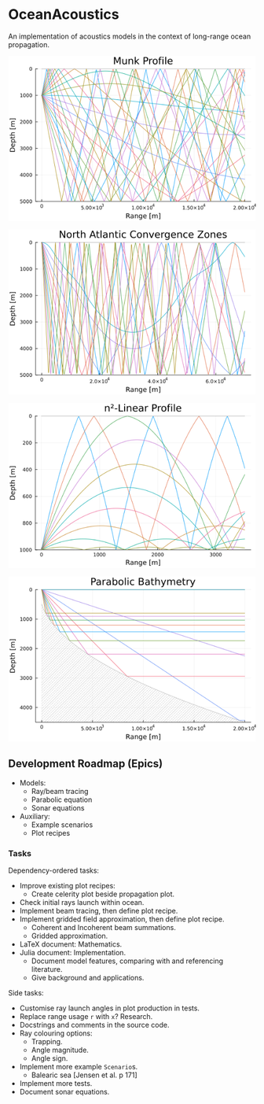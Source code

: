 # OceanAcoustics
An implementation of acoustics models in the context of long-range ocean propagation.

![Munk Profile Ray Trace](test/img/trace_munk_profile.png)

![North Atlantic Convergence Zones](test/img/trace_north_atlantic_convergence_zones.png)

![n-squared Linear Profile](test/img/trace_n2_linear_profile.png)

![Parabolic Bathymetry](test/img/trace_parabolic_bathymetry.png)

## Development Roadmap (Epics)
* Models:
  * Ray/beam tracing
  * Parabolic equation
  * Sonar equations
* Auxiliary:
  * Example scenarios
  * Plot recipes

### Tasks
Dependency-ordered tasks:
* Improve existing plot recipes:
  * Create celerity plot beside propagation plot.
* Check initial rays launch within ocean.
* Implement beam tracing, then define plot recipe.
* Implement gridded field approximation, then define plot recipe.
  * Coherent and Incoherent beam summations.
  * Gridded approximation.
* LaTeX document: Mathematics.
* Julia document: Implementation.
  * Document model features, comparing with and referencing literature.
  * Give background and applications.

Side tasks:
* Customise ray launch angles in plot production in tests.
* Replace range usage `r` with `x`? Research.
* Docstrings and comments in the source code.
* Ray colouring options:
  * Trapping.
  * Angle magnitude.
  * Angle sign.
* Implement more example `Scenario`s.
  * Balearic sea [Jensen et al. p 171]
* Implement more tests.
* Document sonar equations.